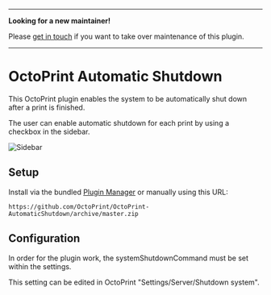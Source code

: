 ----

**Looking for a new maintainer!**

Please [get in touch](https://github.com/OctoPrint/OctoPrint-AutomaticShutdown/issues/7) if you want to take over maintenance of this plugin.

----

# OctoPrint Automatic Shutdown

This OctoPrint plugin enables the system to be automatically shut down after a print is finished.

The user can enable automatic shutdown for each print by using a checkbox in the sidebar.

![Sidebar](http://i.imgur.com/e79FxXv.png)

## Setup

Install via the bundled [Plugin Manager](https://github.com/foosel/OctoPrint/wiki/Plugin:-Plugin-Manager)
or manually using this URL:

    https://github.com/OctoPrint/OctoPrint-AutomaticShutdown/archive/master.zip

## Configuration

In order for the plugin work, the systemShutdownCommand must be set within the settings.

This setting can be edited in OctoPrint "Settings/Server/Shutdown system".
